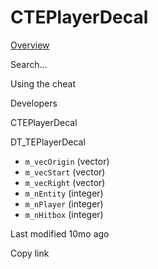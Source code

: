 # CTEPlayerDecal



[Overview](broken-reference)

Search…



Using the cheat



Developers



CTEPlayerDecal

DT\_TEPlayerDecal

* `m_vecOrigin` (vector)
* `m_vecStart` (vector)
* `m_vecRight` (vector)
* `m_nEntity` (integer)
* `m_nPlayer` (integer)
* `m_nHitbox` (integer)



Last modified 10mo ago

Copy link
